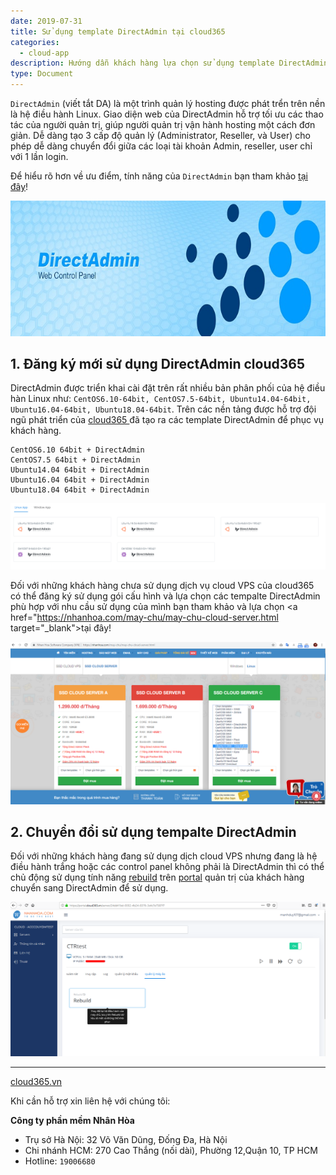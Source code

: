 ```yaml
---
date: 2019-07-31
title: Sử dụng template DirectAdmin tại cloud365
categories:
  - cloud-app
description: Hướng dẫn khách hàng lựa chọn sử dụng template DirectAdmin tại cloud365
type: Document
---
```


`DirectAdmin` (viết tắt DA) là một trình quản lý hosting được phát trển trên nền là hệ điều hành Linux. Giao diện web của DirectAdmin hỗ trợ tối ưu các thao tác của người quản trị, giúp người quản trị vận hành hosting một cách đơn giản. Dễ dàng tạo 3 cấp độ quản lý (Administrator, Reseller, và User) cho phép dễ dàng chuyển đổi giữa các loại tài khoản Admin, reseller, user chỉ với 1 lần login.

Để hiểu rõ hơn về ưu điểm, tính năng của `DirectAdmin` bạn tham khảo <a href="https://support.cloud365.vn/cloud-app/gioi-thieu-direct-admin/" target="_blank">tại đây</a>! 


![](/images/img-sudung-da-tai-cloud365/DirectAdmin_logo.jpg)

## 1. Đăng ký mới sử dụng DirectAdmin cloud365

DirectAdmin được triển khai cài đặt trên rất nhiều bản phân phối của hệ điều hàn Linux như: `CentOS6.10-64bit, CentOS7.5-64bit, Ubuntu14.04-64bit, Ubuntu16.04-64bit, Ubuntu18.04-64bit`. Trên các nền tảng được hỗ trợ đội ngũ phát triển của <a href="https://cloud365.vn/" target="_blank">cloud365 </a>đã tạo ra các template DirectAdmin để phục vụ khách hàng.

```
CentOS6.10 64bit + DirectAdmin
CentOS7.5 64bit + DirectAdmin
Ubuntu14.04 64bit + DirectAdmin
Ubuntu16.04 64bit + DirectAdmin
Ubuntu18.04 64bit + DirectAdmin
```

![](/images/img-sudung-da-tai-cloud365/Screenshot_331.png)

Đối với những khách hàng chưa sử dụng dịch vụ cloud VPS của cloud365 có thể đăng ký sử dụng gói cấu hình và lựa chọn các tempalte DirectAdmin phù hợp với nhu cầu sử dụng của mình bạn tham khảo và lựa chọn <a href="https://nhanhoa.com/may-chu/may-chu-cloud-server.html target="_blank">tại đây</a>!

![](/images/img-sudung-da-tai-cloud365/Screenshot_332.png)

## 2. Chuyển đổi sử dụng tempalte DirectAdmin

Đối với những khách hàng đang sử dụng dịch cloud VPS nhưng đang là hệ điều hành trắng hoặc các control panel không phải là DirectAdmin thì có thể chủ động sử dụng tính năng <a href="https://support.cloud365.vn/video/huong-dan-rebuild-cloud-server-cloud365/" target="_blank">rebuild</a> trên <a href="https://portal.cloud365.vn/" target="_blank">portal</a> quản trị của khách hàng chuyển sang DirectAdmin để sử dụng.

![](/images/img-sudung-da-tai-cloud365/Screenshot_333.png)







---
<a href="https://cloud365.vn/" target="_blank">cloud365.vn</a>

Khi cần hỗ trợ xin liên hệ với chúng tôi:

**Công ty phần mềm Nhân Hòa**
- Trụ sở Hà Nội: 32 Võ Văn Dũng, Đống Đa, Hà Nội
- Chi nhánh HCM: 270 Cao Thắng (nối dài), Phường 12,Quận 10, TP HCM
- Hotline: `19006680`